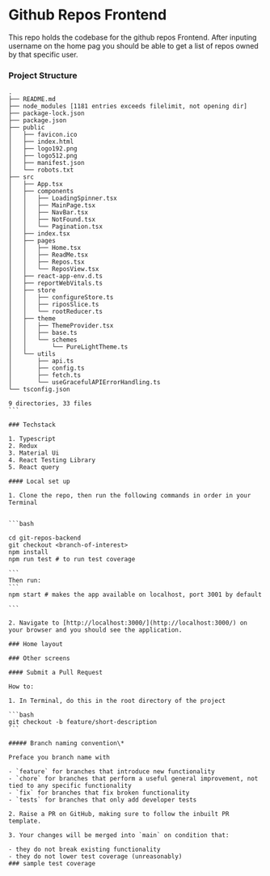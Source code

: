 # Github Repos Frontend

This repo holds the codebase for the github repos Frontend.
After inputing username on the home pag you should be able to get a list of repos owned by that specific user.

### Project Structure

````
.
├── README.md
├── node_modules [1181 entries exceeds filelimit, not opening dir]
├── package-lock.json
├── package.json
├── public
│   ├── favicon.ico
│   ├── index.html
│   ├── logo192.png
│   ├── logo512.png
│   ├── manifest.json
│   └── robots.txt
├── src
│   ├── App.tsx
│   ├── components
│   │   ├── LoadingSpinner.tsx
│   │   ├── MainPage.tsx
│   │   ├── NavBar.tsx
│   │   ├── NotFound.tsx
│   │   └── Pagination.tsx
│   ├── index.tsx
│   ├── pages
│   │   ├── Home.tsx
│   │   ├── ReadMe.tsx
│   │   ├── Repos.tsx
│   │   └── ReposView.tsx
│   ├── react-app-env.d.ts
│   ├── reportWebVitals.ts
│   ├── store
│   │   ├── configureStore.ts
│   │   ├── riposSlice.ts
│   │   └── rootReducer.ts
│   ├── theme
│   │   ├── ThemeProvider.tsx
│   │   ├── base.ts
│   │   └── schemes
│   │       └── PureLightTheme.ts
│   └── utils
│       ├── api.ts
│       ├── config.ts
│       ├── fetch.ts
│       └── useGracefulAPIErrorHandling.ts
└── tsconfig.json

9 directories, 33 files
```

### Techstack

1. Typescript
2. Redux
3. Material Ui
4. React Testing Library
5. React query 

#### Local set up

1. Clone the repo, then run the following commands in order in your Terminal


```bash

cd git-repos-backend
git checkout <branch-of-interest>
npm install
npm run test # to run test coverage

```
Then run:
```
npm start # makes the app available on localhost, port 3001 by default

```

2. Navigate to [http://localhost:3000/](http://localhost:3000/) on  your browser and you should see the application.

### Home layout

### Other screens

#### Submit a Pull Request

How to:

1. In Terminal, do this in the root directory of the project

```bash
git checkout -b feature/short-description 
```

##### Branch naming convention\*

Preface you branch name with

- `feature` for branches that introduce new functionality
- `chore` for branches that perform a useful general improvement, not tied to any specific functionality
- `fix` for branches that fix broken functionality
- `tests` for branches that only add developer tests

2. Raise a PR on GitHub, making sure to follow the inbuilt PR template.

3. Your changes will be merged into `main` on condition that:

- they do not break existing functionality
- they do not lower test coverage (unreasonably)
### sample test coverage
